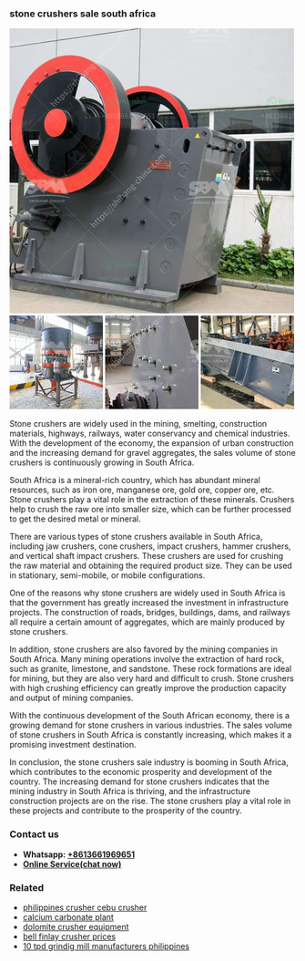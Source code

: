 <h3>stone crushers sale south africa</h3><img src='1708323074.jpg' alt=''><p>Stone crushers are widely used in the mining, smelting, construction materials, highways, railways, water conservancy and chemical industries. With the development of the economy, the expansion of urban construction and the increasing demand for gravel aggregates, the sales volume of stone crushers is continuously growing in South Africa.</p><p>South Africa is a mineral-rich country, which has abundant mineral resources, such as iron ore, manganese ore, gold ore, copper ore, etc. Stone crushers play a vital role in the extraction of these minerals. Crushers help to crush the raw ore into smaller size, which can be further processed to get the desired metal or mineral.</p><p>There are various types of stone crushers available in South Africa, including jaw crushers, cone crushers, impact crushers, hammer crushers, and vertical shaft impact crushers. These crushers are used for crushing the raw material and obtaining the required product size. They can be used in stationary, semi-mobile, or mobile configurations.</p><p>One of the reasons why stone crushers are widely used in South Africa is that the government has greatly increased the investment in infrastructure projects. The construction of roads, bridges, buildings, dams, and railways all require a certain amount of aggregates, which are mainly produced by stone crushers.</p><p>In addition, stone crushers are also favored by the mining companies in South Africa. Many mining operations involve the extraction of hard rock, such as granite, limestone, and sandstone. These rock formations are ideal for mining, but they are also very hard and difficult to crush. Stone crushers with high crushing efficiency can greatly improve the production capacity and output of mining companies.</p><p>With the continuous development of the South African economy, there is a growing demand for stone crushers in various industries. The sales volume of stone crushers in South Africa is constantly increasing, which makes it a promising investment destination.</p><p>In conclusion, the stone crushers sale industry is booming in South Africa, which contributes to the economic prosperity and development of the country. The increasing demand for stone crushers indicates that the mining industry in South Africa is thriving, and the infrastructure construction projects are on the rise. The stone crushers play a vital role in these projects and contribute to the prosperity of the country.</p><h3>Contact us</h3><ul><li><strong>Whatsapp:&nbsp;<a href="https://wa.me/8613661969651">+8613661969651</a></strong></li><li><a href="https://swt.shibang-china.com/?git&amp;zhl&amp;stone crushers sale south africa"><strong>Online Service(chat now)</strong></a></li></ul><h3>Related</h3><ul><li><a href='philippines crusher cebu crusher.md'>philippines crusher cebu crusher</a></li><li><a href='calcium carbonate plant.md'>calcium carbonate plant</a></li><li><a href='dolomite crusher equipment.md'>dolomite crusher equipment</a></li><li><a href='bell finlay crusher prices.md'>bell finlay crusher prices</a></li><li><a href='10 tpd grindig mill manufacturers philippines.md'>10 tpd grindig mill manufacturers philippines</a></li></ul>